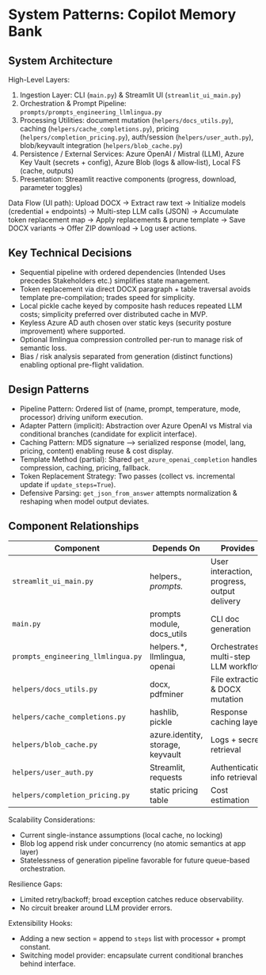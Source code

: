 # System Patterns: Copilot Memory Bank

## System Architecture

High-Level Layers:
1. Ingestion Layer: CLI (`main.py`) & Streamlit UI (`streamlit_ui_main.py`)
2. Orchestration & Prompt Pipeline: `prompts/prompts_engineering_llmlingua.py`
3. Processing Utilities: document mutation (`helpers/docs_utils.py`), caching (`helpers/cache_completions.py`), pricing (`helpers/completion_pricing.py`), auth/session (`helpers/user_auth.py`), blob/keyvault integration (`helpers/blob_cache.py`)
4. Persistence / External Services: Azure OpenAI / Mistral (LLM), Azure Key Vault (secrets + config), Azure Blob (logs & allow‑list), Local FS (cache, outputs)
5. Presentation: Streamlit reactive components (progress, download, parameter toggles)

Data Flow (UI path):
Upload DOCX → Extract raw text → Initialize models (credential + endpoints) → Multi-step LLM calls (JSON) → Accumulate token replacement map → Apply replacements & prune template → Save DOCX variants → Offer ZIP download → Log user actions.

## Key Technical Decisions

- Sequential pipeline with ordered dependencies (Intended Uses precedes Stakeholders etc.) simplifies state management.
- Token replacement via direct DOCX paragraph + table traversal avoids template pre-compilation; trades speed for simplicity.
- Local pickle cache keyed by composite hash reduces repeated LLM costs; simplicity preferred over distributed cache in MVP.
- Keyless Azure AD auth chosen over static keys (security posture improvement) where supported.
- Optional llmlingua compression controlled per-run to manage risk of semantic loss.
- Bias / risk analysis separated from generation (distinct functions) enabling optional pre-flight validation.

## Design Patterns

- Pipeline Pattern: Ordered list of (name, prompt, temperature, mode, processor) driving uniform execution.
- Adapter Pattern (implicit): Abstraction over Azure OpenAI vs Mistral via conditional branches (candidate for explicit interface).
- Caching Pattern: MD5 signature –> serialized response (model, lang, pricing, content) enabling reuse & cost display.
- Template Method (partial): Shared `get_azure_openai_completion` handles compression, caching, pricing, fallback.
- Token Replacement Strategy: Two passes (collect vs. incremental update if `update_steps=True`).
- Defensive Parsing: `get_json_from_answer` attempts normalization & reshaping when model output deviates.

## Component Relationships

| Component | Depends On | Provides |
|-----------|------------|----------|
| `streamlit_ui_main.py` | helpers.*, prompts.* | User interaction, progress, output delivery |
| `main.py` | prompts module, docs_utils | CLI doc generation |
| `prompts_engineering_llmlingua.py` | helpers.*, llmlingua, openai | Orchestrates multi-step LLM workflow |
| `helpers/docs_utils.py` | docx, pdfminer | File extraction & DOCX mutation |
| `helpers/cache_completions.py` | hashlib, pickle | Response caching layer |
| `helpers/blob_cache.py` | azure.identity, storage, keyvault | Logs + secret retrieval |
| `helpers/user_auth.py` | Streamlit, requests | Authentication info retrieval |
| `helpers/completion_pricing.py` | static pricing table | Cost estimation |

Scalability Considerations:
- Current single-instance assumptions (local cache, no locking)
- Blob log append risk under concurrency (no atomic semantics at app layer)
- Statelessness of generation pipeline favorable for future queue-based orchestration.

Resilience Gaps:
- Limited retry/backoff; broad exception catches reduce observability.
- No circuit breaker around LLM provider errors.

Extensibility Hooks:
- Adding a new section = append to `steps` list with processor + prompt constant.
- Switching model provider: encapsulate current conditional branches behind interface.

